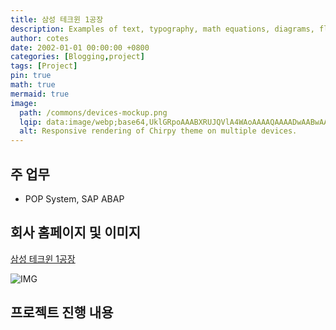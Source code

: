 ```yaml
---
title: 삼성 테크윈 1공장
description: Examples of text, typography, math equations, diagrams, flowcharts, pictures, videos, and more.
author: cotes
date: 2002-01-01 00:00:00 +0800
categories: [Blogging,project]
tags: [Project]
pin: true
math: true
mermaid: true
image:
  path: /commons/devices-mockup.png
  lqip: data:image/webp;base64,UklGRpoAAABXRUJQVlA4WAoAAAAQAAAADwAABwAAQUxQSDIAAAARL0AmbZurmr57yyIiqE8oiG0bejIYEQTgqiDA9vqnsUSI6H+oAERp2HZ65qP/VIAWAFZQOCBCAAAA8AEAnQEqEAAIAAVAfCWkAALp8sF8rgRgAP7o9FDvMCkMde9PK7euH5M1m6VWoDXf2FkP3BqV0ZYbO6NA/VFIAAAA
  alt: Responsive rendering of Chirpy theme on multiple devices.
---
```



## 주 업무
-  POP System, SAP ABAP

## 회사 홈페이지 및 이미지
[삼성 테크윈 1공장]()

![IMG](https://sjpark2free.github.io/assets/img/post/SM_Tech.jpg)

## 프로젝트 진행 내용



